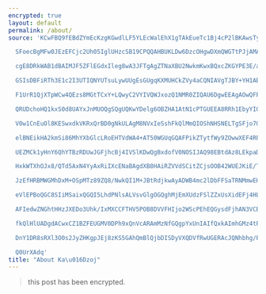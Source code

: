 ```yaml
---
encrypted: true
layout: default
permalink: /about/
source: 'KCwFBQ9fEBdZYmEcKzgKGwdlLF5YLEcWalEhX1gTAkEueTc1Bj4cP2lBKAwsTypDFiAaNV1TD0Ya

  SFoecBgMFw0JEzEFCjc2Uh05IglUHzcSB19CPQQAHBUKLDw6DzcOHgwDXmQWGTtPJjAMAHQYKStW

  cgE8DRkWAB1dBAIMJF5ZFlEGdxIleg8wA3JFTgAgZTNaXBU2NwkmKwxBQxcZKGYPE3E/aAFDPTYl

  GSIsDBFiRTh3E1c2I3UTIQNYUTsuLywUUgEsGUgqKXMUHCkZVy4aCQNIAVgTJBY+YH1ABR8DTS8k

  F1UrR1QjXTpWCw4QEzs8MGtTCxY+LQwyC2VYIVQWJxozQ1NMR0ZIQAU6DgwEEAgAOwQFPnNSKzQy

  QRUDchoHQ1kxS0d8UAYxJnMUOQgSQgUQKwYDelg6OBZHA1AtN1cPTGUEEA8RRh1EbyYIQ0pYdQw9

  V0w1CnEuOl8KESwxdkVKRxQrBD0gNkULAgM8NVxIeSshFkQlMmQIOShNHSNELTgSFjo7OwM8AVhY

  elBNEikHA2kmSi86MhYXbGlcLRoEHTVdWA4+AT50WGUqGQAFPikZTytfWy9ZOwwXEF4RPTAiNRA0

  UEZMCk1yHnY6QhYTBzRDUwJGFjhcBj4IVSlKDwQgBxdofV0NOSIJAQ98EBtdAz8LEkpaDWwrPBci

  HxkWTXhOJx8/QTd5AxN4YyAxRiIXcENaBAgdXB8HAiRZVVdSCitZCjsOOB42WUEJKiE/TU0IPR5J

  JzEfHRBMWGMhDxM+OSpMTz89ZQ8/NwkQI1M+JBtRdjkwAyADWB4mc2lDbFFSaTRNMmwEHRc1QAxL

  eVlEPBoQGC8SIiMSaixQGQI5LhdPNlsALVsvGlgOGQghMjEmXUdzFSlZZxUsXidEFj4HLl5VCRJC

  AFIedwZNGhtHHzJXEDo3Uhk/IxMXCCFTHV5POB8DVVFHIjo2WScPEhEQGysdFjhAN3VCBTFZOyBW

  fkQlHlUADgdACwxCZ1BZFEUGMV0DPh9xQnVcARAmMzNfGQgpYxUnIAIfQxkAImhGMz4tPEVfcCQi

  DnY1DR8sRXl3O0s2JyZHKgpJEj8zKS5GAhQmBlQjbDISDyVXQDVfRwUGERAcJQNhbhg/P1AEAjgi

  Q0UrXAdq'
title: "About Ka\u016Dzoj"
---
```


> this post has been encrypted.